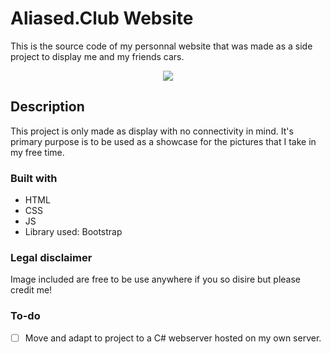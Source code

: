 # Aliased.Club Website

This is the source code of my personnal website that was made as a side project to display me and my friends cars.

<div align="center">
  <kbd>
    <img src="https://i.imgur.com/uPTSm4W.png" />
  </kbd>
</div>

## Description

This project is only made as display with no connectivity in mind. It's primary purpose is to be used as a showcase for the pictures that I take in my free time.

### Built with

- HTML
- CSS
- JS
- Library used: Bootstrap

### Legal disclaimer

Image included are free to be use anywhere if you so disire but please credit me!

### To-do

- [ ] Move and adapt to project to a C# webserver hosted on my own server.

